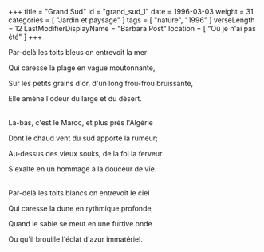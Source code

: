 +++
title = "Grand Sud"
id = "grand_sud_1"
date = 1996-03-03
weight = 31
categories = [ "Jardin et paysage" ]
tags = [ "nature", "1996" ]
verseLength = 12
LastModifierDisplayName = "Barbara Post"
location = [ "Où je n'ai pas été" ]
+++

Par-delà les toits bleus on entrevoit la mer

Qui caresse la plage en vague moutonnante,

Sur les petits grains d'or, d'un long frou-frou bruissante,

Elle amène l'odeur du large et du désert.

 \
Là-bas, c'est le Maroc, et plus près l'Algérie

Dont le chaud vent du sud apporte la rumeur;

Au-dessus des vieux souks, de la foi la ferveur

S'exalte en un hommage à la douceur de vie.

 \
Par-delà les toits blancs on entrevoit le ciel

Qui caresse la dune en rythmique profonde,

Quand le sable se meut en une furtive onde

Ou qu'il brouille l'éclat d'azur immatériel.

